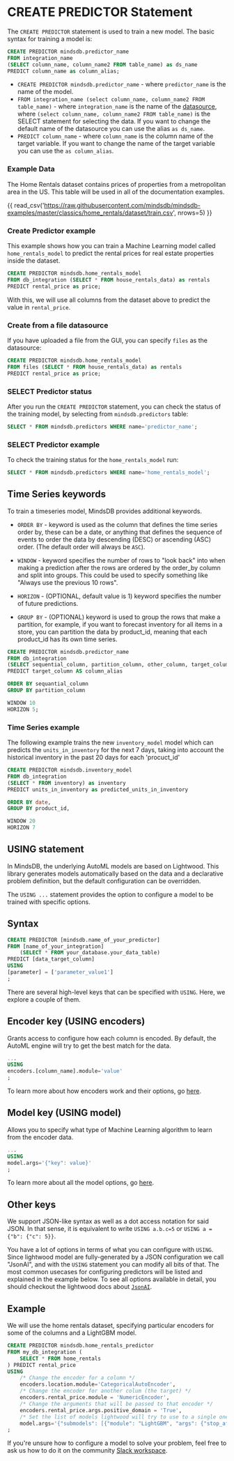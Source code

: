 # CREATE PREDICTOR Statement

The `CREATE PREDICTOR` statement is used to train a new model. The basic syntax for training a model is:

```sql
CREATE PREDICTOR mindsdb.predictor_name
FROM integration_name 
(SELECT column_name, column_name2 FROM table_name) as ds_name
PREDICT column_name as column_alias;
```

* `CREATE PREDICTOR mindsdb.predictor_name` - where `predictor_name` is the name of the model.
* `FROM integration_name (select column_name, column_name2 FROM table_name)` - where `integration_name` is the name of the [datasource](/connect/#create-new-datasource), where `(select column_name, column_name2 FROM table_name)` is the SELECT statement for selecting the data. If you want to change the default name of the datasource you can use the alias `as ds_name`.
* `PREDICT column_name` - where `column_name` is the column name of the target variable. If you want to change the name of the target variable you can use the `as column_alias`.

### Example Data

The Home Rentals dataset contains prices of properties from a metropolitan area in the US. This table will be used in all of the documentation examples.

{{ read_csv('https://raw.githubusercontent.com/mindsdb/mindsdb-examples/master/classics/home_rentals/dataset/train.csv', nrows=5) }}

### Create Predictor example
This example shows how you can train a Machine Learning model called `home_rentals_model` to predict the rental prices for real estate properties inside the dataset.

```sql
CREATE PREDICTOR mindsdb.home_rentals_model
FROM db_integration (SELECT * FROM house_rentals_data) as rentals
PREDICT rental_price as price;
```

With this, we will use all columns from the dataset above to predict the value in `rental_price`. 


### Create from a file datasource
If you have uploaded a file from the GUI, you can specify `files` as the datasource:

```sql
CREATE PREDICTOR mindsdb.home_rentals_model
FROM files (SELECT * FROM house_rentals_data) as rentals
PREDICT rental_price as price;
```

### SELECT Predictor status

After you run the `CREATE PREDICTOR` statement, you can check the status of the training model, by selecting from `mindsdb.predictors` table:

```sql
SELECT * FROM mindsdb.predictors WHERE name='predictor_name';
```

### SELECT Predictor example

To check the training status for the `home_rentals_model` run:

```sql
SELECT * FROM mindsdb.predictors WHERE name='home_rentals_model';
```


## Time Series keywords

To train a timeseries model, MindsDB provides additional keywords.

* `ORDER BY` -  keyword is used as the column that defines the time series order by, these can be a date, or anything that defines the sequence of events to order the data by descending (DESC) or ascending (ASC) order. (The default order will always be `ASC`).

* `WINDOW` - keyword specifies the number of rows to "look back" into when making a prediction after the rows are ordered by the order_by column and split into groups. This could be used to specify something like "Always use the previous 10 rows". 

* `HORIZON` - (OPTIONAL, default value is 1) keyword specifies the number of future predictions. 

* `GROUP BY` - (OPTIONAL) keyword is used to group the rows that make a partition, for example, if you want to forecast inventory for all items in a store, you can partition the data by product_id, meaning that each product_id has its own time series. 

```sql
CREATE PREDICTOR mindsdb.predictor_name
FROM db_integration 
(SELECT sequential_column, partition_column, other_column, target_column FROM table_name) as ds_name
PREDICT target_column AS column_alias

ORDER BY sequantial_column
GROUP BY partition_column

WINDOW 10
HORIZON 5;
```

### Time Series example

The following example trains the new `inventory_model` model which can predicts the `units_in_inventory` for the next 7 days, taking into account the historical inventory in the past 20 days for each 'procuct_id'

```sql
CREATE PREDICTOR mindsdb.inventory_model
FROM db_integration
(SELECT * FROM inventory) as inventory
PREDICT units_in_inventory as predicted_units_in_inventory

ORDER BY date,
GROUP BY product_id,

WINDOW 20
HORIZON 7

```

## USING statement

In MindsDB, the underlying AutoML models are based on Lightwood. This library generates models automatically based on the data and a declarative problem definition, but the default configuration can be overridden.

The `USING ...` statement provides the option to configure a model to be trained with specific options.

## Syntax

```sql
CREATE PREDICTOR [mindsdb.name_of_your_predictor]
FROM [name_of_your_integration]
    (SELECT * FROM your_database.your_data_table)
PREDICT [data_target_column]
USING 
[parameter] = ['parameter_value1']
;
```

There are several high-level keys that can be specified with `USING`. Here, we explore a couple of them.

## Encoder key (USING encoders)

Grants access to configure how each column is encoded. By default, the AutoML engine will try to get the best match for the data.


```sql
... 
USING 
encoders.[column_name].module='value'
;
```

To learn more about how encoders work and their options, go [here](https://lightwood.io/encoder.html).

## Model key (USING model)

Allows you to specify what type of Machine Learning algorithm to learn from the encoder data.

```sql
... 
USING 
model.args='{"key": value}'
;
```

To learn more about all the model options, go [here](https://lightwood.io/mixer.html).

## Other keys

We support JSON-like syntax as well as a dot access notation for said JSON. In that sense, it is equivalent to write `USING a.b.c=5` or `USING a = {"b": {"c": 5}}`.

You have a lot of options in terms of what you can configure with `USING`. Since lightwood model are fully-generated by a JSON configuration we call "JsonAI", and with the `USING` statement you can modify all bits of that. The most common usecases for configuring predictors will be listed and explained in the example below. To see all options available in detail, you should checkout the lightwood docs about [`JsonAI`](https://lightwood.io/api/types.html#api.types.JsonAI).

## Example 

We will use the home rentals dataset, specifying particular encoders for some of the columns and a LightGBM model.

```sql
CREATE PREDICTOR mindsdb.home_rentals_predictor 
FROM my_db_integration (
    SELECT * FROM home_rentals
) PREDICT rental_price
USING 
    /* Change the encoder for a column */
    encoders.location.module='CategoricalAutoEncoder',
    /* Change the encoder for another colum (the target) */
    encoders.rental_price.module = 'NumericEncoder',
    /* Change the arguments that will be passed to that encoder */
    encoders.rental_price.args.positive_domain = 'True',
    /* Set the list of models lightwood will try to use to a single one, a Light Gradient Boosting Machine.*/
    model.args='{"submodels": [{"module": "LightGBM", "args": {"stop_after": 12, "fit_on_dev": true}}]}';
;
```

If you're unsure how to configure a model to solve your problem, feel free to ask us how to do it on the community [Slack workspace](https://join.slack.com/t/mindsdbcommunity/shared_invite/zt-o8mrmx3l-5ai~5H66s6wlxFfBMVI6wQ).